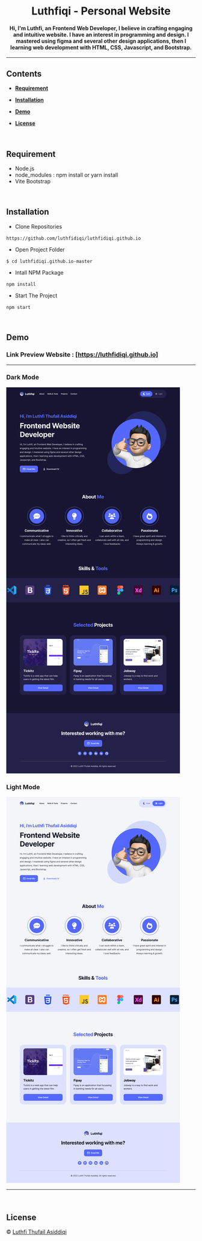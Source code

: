 <h1 align="center">Luthfiqi - Personal Website</h1>
<h4 align="center">Hi, I'm Luthfi, an Frontend Web Developer, I believe in crafting engaging and intuitive website. I have an interest in programming and design. I mastered using figma and several other design applications, then I learning web development with HTML, CSS, Javascript, and Bootstrap.</h4>

<hr>

## **Contents**

- [**Requirement**](#requirement)

- [**Installation**](#installation)

- [**Demo**](#demo)

- [**License**](#license)

<br>

## **Requirement**

- Node.js
- node_modules : npm install or yarn install
- Vite Bootstrap

<br>

## **Installation**

- Clone Repositories

```
https://github.com/luthfidiqi/luthfidiqi.github.io
```

- Open Project Folder

```
$ cd luthfidiqi.github.io-master
```

- Intall NPM Package

```
npm install
```

- Start The Project

```
npm start
```

<br>

## **Demo**

### Link Preview Website : [https://luthfidiqi.github.io]

<hr>

<div display="flex">
<div>

### Dark Mode

<img src="./src/images/dark-mode.png"/>
<br>
</div>

<div>

### Light Mode

<img src="./src/images/light-mode.png"/>
<br>
</div>

<hr>

<br>

## **License**

© [Luthfi Thufail Asiddiqi](https://github.com/luthfidiqi/)
